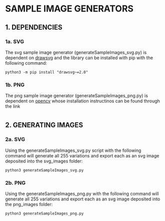 
# SAMPLE IMAGE GENERATORS
## 1. DEPENDENCIES

### 1a. SVG
The svg sample image generator (generateSampleImages_svg.py) is dependent on [drawsvg](https://github.com/cduck/drawsvg) and the library can be installed with pip with the following command:

    python3 -m pip install "drawsvg~=2.0"

### 1b. PNG
The png sample image generator (generateSampleImages_png.py) is dependent on [opencv](https://opencv.org) whose installation instructinos can be found through the link
#
## 2. GENERATING IMAGES

### 2a. SVG
Using the generateSampleImages_svg.py script with the following command will generate all 255 variations and export each as an svg image deposited into the svg_images folder:

    python3 generateSampleImages_svg.py

### 2b. PNG
Using the generateSampleImages_png.py with the following command will generate all 255 variations and export each as an svg image deposited into the png_images folder:

    python3 generateSampleImages_png.py
